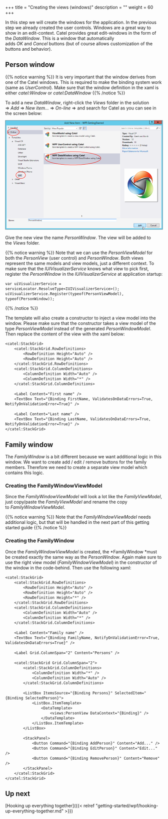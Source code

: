 +++
title = "Creating the views (windows)" 
description = ""
weight = 60
+++

In this step we will create the windows for the application. In the previous step we already created the user controls. Windows are a great way to show in an edit-context. Catel provides great edit-windows in the form of the *DataWindow*. This is a window that automatically adds *OK* and *Cancel* buttons (but of course allows customization of the buttons and behavior).

## Person window

{{% notice warning %}}
It is very important that the window derives from one of the Catel windows. This is required to make the binding system work (same as *UserControl*). Make sure that the window definition in the xaml is either *catel:Window* or *catel:DataWindow*
{{% /notice %}}

To add a new *DataWindow*, right-click the *Views* folder in the solution =\> *Add* =\> *New item...* =\> *On-line* =\> and search for Catel as you can see in the screen below:

![](../../../images/getting-started/wpf/creating-the-windows/itemtemplate.png)

Give the new view the name *PersonWindow*. The view will be added to the *Views* folder.

{{% notice warning %}}
Note that we can use the *PersonViewModel* for both the *PersonView* (user control) and *PersonWindow*. Both views represent the same models and view models, just a different context. To make sure that the *IUIVisualizerService* knows what view to pick first, register the *PersonWindow* in the *IUIVisualizerService* at application startup:

```
var uiVisualizerService = serviceLocator.ResolveType<IUIVisualizerService>();
uiVisualizerService.Register(typeof(PersonViewModel), typeof(PersonWindow));
```
{{% /notice %}}

The template will also create a constructor to inject a view model into the window. Please make sure that the constructor takes a view model of the type *PersonViewModel* instead of the generated *PersonWindowModel*. Then replace the content of the view with the xaml below:

```
<catel:StackGrid>
    <catel:StackGrid.RowDefinitions>
        <RowDefinition Height="Auto" />
        <RowDefinition Height="Auto" />
    </catel:StackGrid.RowDefinitions>
    <catel:StackGrid.ColumnDefinitions>
        <ColumnDefinition Width="Auto" />
        <ColumnDefinition Width="*" />
    </catel:StackGrid.ColumnDefinitions>

    <Label Content="First name" />
    <TextBox Text="{Binding FirstName, ValidatesOnDataErrors=True, NotifyOnValidationError=True}" />

    <Label Content="Last name" />
    <TextBox Text="{Binding LastName, ValidatesOnDataErrors=True, NotifyOnValidationError=True}" />
</catel:StackGrid>
```

## Family window

The *FamilyWindow* is a bit different because we want additional logic in this window. We want to create add / edit / remove buttons for the family members. Therefore we need to create a separate view model which contains this logic. 

### Creating the FamilyWindowViewModel

Since the *FamilyWindowViewModel* will look a lot like the *FamilyViewModel*, just copy/paste the *FamilyViewModel* and rename the copy to *FamilyWindowViewModel*.

{{% notice warning %}}
Note that the *FamilyWindowViewModel* needs additional logic, but that will be handled in the next part of this getting started guide
{{% /notice %}}

### Creating the FamilyWindow

Once the *FamilyWindowViewModel* is created, the *FamilyWindow *must be created exactly the same way as the *PersonWindow*. Again make sure to use the right view model (*FamilyWindowViewModel*) in the constructor of the window in the code-behind. Then use the following xaml:

```
<catel:StackGrid>
    <catel:StackGrid.RowDefinitions>
        <RowDefinition Height="Auto" />
        <RowDefinition Height="Auto" />
        <RowDefinition Height="*" />
    </catel:StackGrid.RowDefinitions>
    <catel:StackGrid.ColumnDefinitions>
        <ColumnDefinition Width="Auto" />
        <ColumnDefinition Width="*" />
    </catel:StackGrid.ColumnDefinitions>

    <Label Content="Family name" />
    <TextBox Text="{Binding FamilyName, NotifyOnValidationError=True, ValidatesOnDataErrors=True}" />

    <Label Grid.ColumnSpan="2" Content="Persons" />

    <catel:StackGrid Grid.ColumnSpan="2">
        <catel:StackGrid.ColumnDefinitions>
            <ColumnDefinition Width="*" />
            <ColumnDefinition Width="Auto" />
        </catel:StackGrid.ColumnDefinitions>

        <ListBox ItemsSource="{Binding Persons}" SelectedItem="{Binding SelectedPerson}">
            <ListBox.ItemTemplate>
                <DataTemplate>
                    <views:PersonView DataContext="{Binding}" />
                </DataTemplate>
            </ListBox.ItemTemplate>
        </ListBox>
            
        <StackPanel>
            <Button Command="{Binding AddPerson}" Content="Add..." />
            <Button Command="{Binding EditPerson}" Content="Edit..." />
            <Button Command="{Binding RemovePerson}" Content="Remove" />
        </StackPanel>
    </catel:StackGrid>
</catel:StackGrid>
```

## Up next

[Hooking up everything together]({{< relref "getting-started/wpf/hooking-up-everything-together.md" >}})
